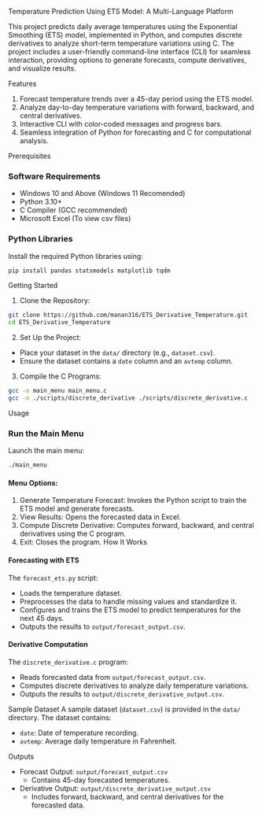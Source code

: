 Temperature Prediction Using ETS Model: A Multi-Language Platform


This project predicts daily average temperatures using the Exponential Smoothing (ETS) model, implemented in Python, and computes discrete derivatives to analyze short-term temperature variations using C.
The project includes a user-friendly command-line interface (CLI) for seamless interaction, providing options to generate forecasts, compute derivatives, and visualize results.


Features
1. Forecast temperature trends over a 45-day period using the ETS model.
2. Analyze day-to-day temperature variations with forward, backward, and central derivatives.
3. Interactive CLI with color-coded messages and progress bars.
4. Seamless integration of Python for forecasting and C for computational analysis.


Prerequisites
### Software Requirements
- Windows 10 and Above (Windows 11 Recomended)
- Python 3.10+
- C Compiler (GCC recommended)
- Microsoft Excel (To view csv files)


### Python Libraries
Install the required Python libraries using:
```bash
pip install pandas statsmodels matplotlib tqdm
```


Getting Started
1. Clone the Repository:
```bash
git clone https://github.com/manan316/ETS_Derivative_Temperature.git
cd ETS_Derivative_Temperature
```

2. Set Up the Project:
- Place your dataset in the `data/` directory (e.g., `dataset.csv`).
- Ensure the dataset contains a `date` column and an `avtemp` column.

3. Compile the C Programs:
```bash
gcc -o main_menu main_menu.c
gcc -o ./scripts/discrete_derivative ./scripts/discrete_derivative.c
```


Usage
### Run the Main Menu
Launch the main menu:
```bash
./main_menu
```
#### Menu Options:
1. Generate Temperature Forecast: Invokes the Python script to train the ETS model and generate forecasts.
2. View Results: Opens the forecasted data in Excel.
3. Compute Discrete Derivative: Computes forward, backward, and central derivatives using the C program.
4. Exit: Closes the program.
How It Works

#### Forecasting with ETS
The `forecast_ets.py` script:
- Loads the temperature dataset.
- Preprocesses the data to handle missing values and standardize it.
- Configures and trains the ETS model to predict temperatures for the next 45 days.
- Outputs the results to `output/forecast_output.csv`.

#### Derivative Computation
The `discrete_derivative.c` program:
- Reads forecasted data from `output/forecast_output.csv`.
- Computes discrete derivatives to analyze daily temperature variations.
- Outputs the results to `output/discrete_derivative_output.csv`.


Sample Dataset
A sample dataset (`dataset.csv`) is provided in the `data/` directory. The dataset contains:
- `date`: Date of temperature recording.
- `avtemp`: Average daily temperature in Fahrenheit.


Outputs
- Forecast Output: `output/forecast_output.csv`
  - Contains 45-day forecasted temperatures.
- Derivative Output: `output/discrete_derivative_output.csv`
  - Includes forward, backward, and central derivatives for the forecasted data.

